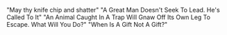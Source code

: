 "May thy knife chip and shatter"
"A Great Man Doesn't Seek To Lead. He's Called To It"
"An Animal Caught In A Trap Will Gnaw Off Its Own Leg To Escape. What Will You Do?"
"When Is A Gift Not A Gift?"
